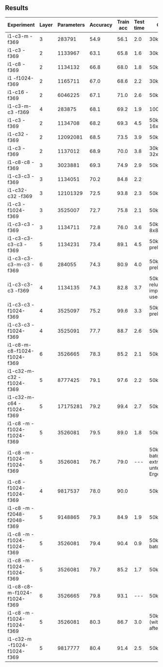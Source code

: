 ## Results

| Experiment                  | Layer | Parameters | Accuracy | Train acc | Test time | Comment
| --------------------------- | ----- | ---------- | -------- | --------- | --------- | -------
| i1-c3-m               -f369 |     3 |   283791   | 54.9     | 56.1      | 2.0       | 30k epochs
| i1-c3                 -f369 |     2 |  1133967   | 63.1     | 65.8      | 1.6       | 30k epochs
| i1-c8                 -f369 |     2 |  1134132   | 66.8     | 68.0      | 1.8       | 50k epochs
| i1              -f1024-f369 |     2 |  1165711   | 67.0     | 68.6      | 2.2       | 30k epochs
| i1-c16                -f369 |     2 |  6046225   | 67.1     | 71.0      | 2.6       | 50k epochs
| i1-c3-m-c3            -f369 |     4 |   283875   | 68.1     | 69.2      | 1.9       |100k epochs
| i1-c3                 -f369 |     2 |  1134708   | 68.2     | 69.3      | 4.5       | 50k epochs - 16x16 filters
| i1-c32                -f369 |     2 | 12092081   | 68.5     | 73.5      | 3.9       | 50k epochs
| i1-c3                 -f369 |     2 |  1137012   | 68.9     | 70.0      | 3.8       | 30k epochs - 32x32 filters
| i1-c8-c8              -f369 |     3 |  3023881   | 69.3     | 74.9      | 2.9       | 50k epochs
| i1-c3-c3              -f369 |     3 |  1134051   | 70.2     | 84.8      | 2.2       |
| i1-c32-c32            -f369 |     3 | 12101329   | 72.5     | 93.8      | 2.3       | 50k epochs
| i1-c3           -f1024-f369 |     3 |  3525007   | 72.7     | 75.8      | 2.1       | 50k epochs
| i1-c3-c3              -f369 |     3 |  1134711   | 72.8     | 76.0      | 3.6       | 50k epochs - 8x8 filters
| i1-c3-c3-c3-c3        -f369 |     5 |  1134231   | 73.4     | 89.1      | 4.5       | 50k epochs; prelu
| i1-c3-c3-c3-m-c3      -f369 |     6 |   284055   | 74.3     | 80.9      | 4.0       | 50k epochs; prelu
| i1-c3-c3-c3           -f369 |     4 |  1134135   | 74.3     | 82.8      | 3.7       | 50k epochs - relu did not improve at all; used prelu
| i1-c3-c3        -f1024-f369 |     4 |  3525097   | 75.2     | 99.6      | 3.3       | 50k epochs, prelu
| i1-c3-c3        -f1024-f369 |     4 |  3525091   | 77.7     | 88.7      | 2.6       | 50k epochs
| i1-c8-m-c8-f1024-f1024-f369 |     6 |  3526665   | 78.3     | 85.2      | 2.1       | 50k epochs
| i1-c32-m-c32    -f1024-f369 |     5 |  8777425   | 79.1     | 97.6      | 2.2       | 50k epochs
| i1-c32-m-c64    -f1024-f369 |     5 | 17175281   | 79.2     | 99.4      | 2.7       | 50k epochs
| i1-c8 -m  -f1024-f1024-f369 |     5 |  3526081   | 79.5     | 89.0      | 1.8       | 50k epochs, elu
| i1-c8 -m  -f1024-f1024-f369 |     5 |  3526081   | 76.7     | 79.0      | ---       | 50k epochs - batch 64 - extrem unterschiedliche Ergebnisse
| i1-c8     -f1024-f1024-f369 |     4 |  9817537   | 78.0     | 90.0      |           | 50k epochs
| i1-c8 -m  -f2048-f2048-f369 |     5 |  9148865   | 79.3     | 84.9      | 1.9       | 50k epochs
| i1-c8 -m  -f1024-f1024-f369 |     5 |  3526081   | 79.4     | 90.4      | 0.9       | 50k epochs - batch 256
| i1-c8 -m  -f1024-f1024-f369 |     5 |  3526081   | 79.7     | 85.2      | 1.7       | 50k epochs
| i1-c8-c8-m-f1024-f1024-f369 |     6 |  3526665   | 79.8     | 93.1      | ---       | 50k epochs
| i1-c8 -m  -f1024-f1024-f369 |     5 |  3526081   | 80.3     | 86.7      | 3.0       | 50k epochs (with dropout after fc-layers)
| i1-c32-m  -f1024-f1024-f369 |     5 |  9817777   | 80.4     | 91.4      | 2.5       | 50k epochs